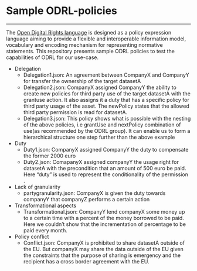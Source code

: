 # Sample ODRL-policies


---
The [Open Digital Rights language](https://www.w3.org/TR/odrl-model/) is designed as a policy expression language aiming to provide a flexible and interoperable information model, vocabulary and encoding mechanism for representing normative statements. This repository presents sample ODRL policies to test the capabilities of ODRL for our use-case.

- Delegation
  - Delegation1.json: An agreement between CompanyX and CompanyY for transfer the ownership of the target datasetA
  - Delegation2.json: CompanyX assigned CompanyY the ability to create new policies for third party use of the target datasetA with the grantuse action. It also assigns it a duty that has a specific policy for third party usage of the asset. The newPolicy states that the allowed third party permission is read for datasetA.
  - Delegation3.json: This policy shows what  is possible with the nesting of the above policies, i.e grantUse and nextPolicy combination of use(as recommended by the ODRL group). It can enable us to form a hierarchical structure one step further than the above example
- Duty
  - Duty1.json: CompanyX assigned CompanyY the duty to compensate the former 2000 euro
  - Duty2.json: ComapanyX assigned companyY the usage right for datasetA with the precondition that an amount of 500 euro be paid. Here “duty” is used to represent the conditionality of the permission .  
- Lack of granularity
  - partygranularity.json: CompanyX is given the duty towards companyY that companyZ performs a certain action  
- Transformational aspects
  - Transformational.json: CompanyY lend companyX some money up to a certain time with a percent of the money borrowed to be paid. Here we couldn’t show that the incrementation of percentage to be paid every month.
- Policy conflict
  - Conflict.json: CompanyX is prohibited to share datasetA outside of the EU. But companyX may share the data outside of the EU given the constraints that the purpose of sharing is emergency and the recipient has a cross border agreement with the EU.
